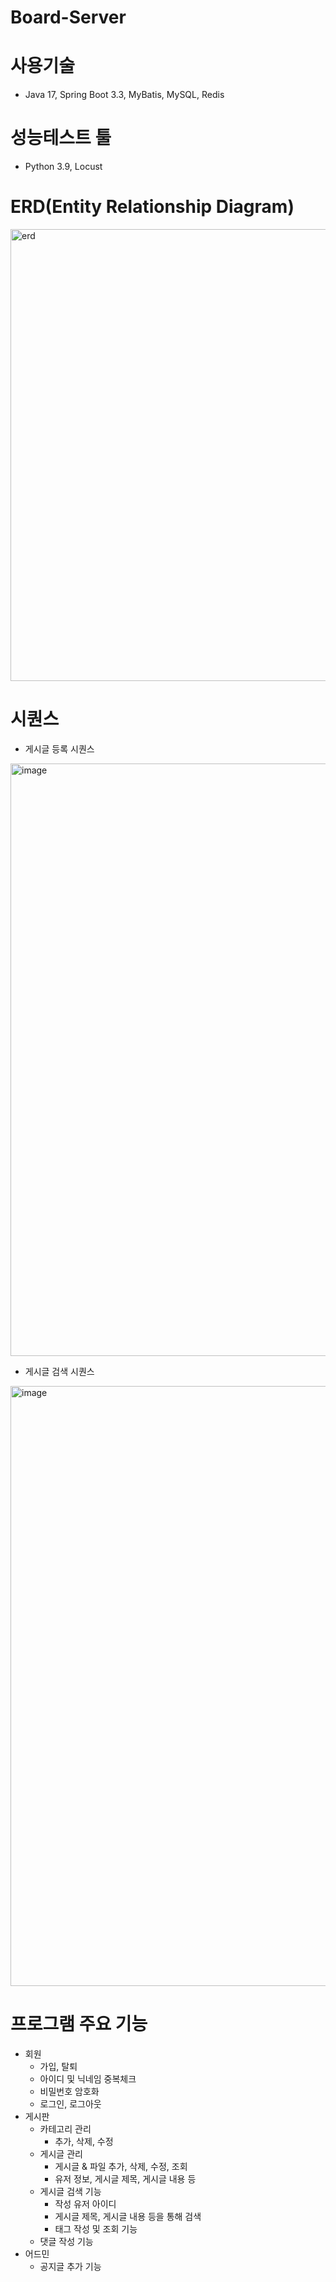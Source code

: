 # Board-Server

# 사용기술
* Java 17, Spring Boot 3.3, MyBatis, MySQL, Redis


# 성능테스트 툴
* Python 3.9, Locust

# ERD(Entity Relationship Diagram)
<img width="723" alt="erd" src="https://github.com/sapzilking/boardserver/assets/93430103/29f63628-1645-4657-9233-a4ea9ebaba96">


# 시퀀스
* 게시글 등록 시퀀스
<img width="948" alt="image" src="https://github.com/sapzilking/boardserver/assets/93430103/94863b7b-b6c8-4144-a003-378ca6608c38">

* 게시글 검색 시퀀스
<img width="960" alt="image" src="https://github.com/sapzilking/boardserver/assets/93430103/75a8c00d-5a96-4a66-bec0-4b3828a25387">


# 프로그램 주요 기능
* 회원
  * 가입, 탈퇴
  * 아이디 및 닉네임 중복체크
  * 비밀번호 암호화
  * 로그인, 로그아웃
* 게시판
  * 카테고리 관리
    * 추가, 삭제, 수정
  * 게시글 관리
    * 게시글 & 파일 추가, 삭제, 수정, 조회
    * 유저 정보, 게시글 제목, 게시글 내용 등
  * 게시글 검색 기능
    * 작성 유저 아이디
    * 게시글 제목, 게시글 내용 등을 통해 검색
    * 태그 작성 및 조회 기능
  * 댓글 작성 기능
* 어드민
  * 공지글 추가 기능
